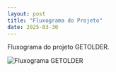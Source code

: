 ```yaml
---
layout: post
title: "Fluxograma do Projeto"
date: 2025-03-30
---
```


Fluxograma do projeto GETOLDER.

![Fluxograma GETOLDER](https://kakayferreiraa.github.io/GETOLDER/fluxograma.png)
